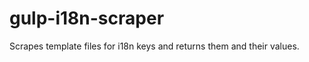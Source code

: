 gulp-i18n-scraper
=================

Scrapes template files for i18n keys and returns them and their values.
